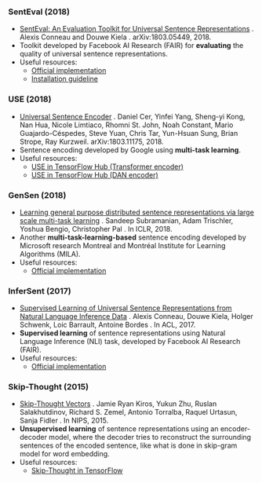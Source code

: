 ### SentEval (2018)
- [SentEval: An Evaluation Toolkit for Universal Sentence Representations](https://arxiv.org/pdf/1803.05449.pdf) . Alexis Conneau and Douwe Kiela . arXiv:1803.05449, 2018.
- Toolkit developed by Facebook AI Research (FAIR) for **evaluating** the quality of universal sentence representations.
- Useful resources:
  - [Official implementation](https://github.com/facebookresearch/SentEval)
  - [Installation guideline](https://gist.github.com/loretoparisi/9311328876526f37f4893de3c293bd46)

### USE (2018)
- [Universal Sentence Encoder](https://arxiv.org/pdf/1803.11175.pdf) . Daniel Cer, Yinfei Yang, Sheng-yi Kong, Nan Hua, Nicole Limtiaco, Rhomni St. John, Noah Constant, Mario Guajardo-Céspedes, Steve Yuan, Chris Tar, Yun-Hsuan Sung, Brian Strope, Ray Kurzweil. arXiv:1803.11175, 2018.
- Sentence encoding developed by Google using **multi-task learning**. 
- Useful resources:
  - [USE in TensorFlow Hub (Transformer encoder)](https://tfhub.dev/google/universal-sentence-encoder-large/3)
  - [USE in TensorFlow Hub (DAN encoder)](https://tfhub.dev/google/universal-sentence-encoder/2)

### GenSen (2018)
- [Learning general purpose distributed sentence representations via large scale multi-task learning](https://arxiv.org/pdf/1804.00079.pdf) . Sandeep Subramanian, Adam Trischler, Yoshua Bengio,  Christopher Pal . In ICLR, 2018.
- Another **multi-task-learning-based** sentence encoding developed by Microsoft research Montreal and Montréal Institute for Learning Algorithms (MILA).
- Useful resources:
  - [Official implementation](https://github.com/Maluuba/gensen)

### InferSent (2017)
- [Supervised Learning of Universal Sentence Representations from Natural Language Inference Data](https://arxiv.org/pdf/1705.02364.pdf) . Alexis Conneau, Douwe Kiela, Holger Schwenk, Loic Barrault, Antoine Bordes . In ACL, 2017.
- **Supervised learning** of sentence representations using Natural Language Inference (NLI) task, developed by Facebook AI Research (FAIR).
- Useful resources:
  - [Official implementation](https://github.com/facebookresearch/InferSent)

### Skip-Thought (2015)
- [Skip-Thought Vectors](https://arxiv.org/pdf/1506.06726.pdf) . Jamie Ryan Kiros, Yukun Zhu, Ruslan Salakhutdinov, Richard S. Zemel, Antonio Torralba, Raquel Urtasun, Sanja Fidler . In NIPS, 2015.
- **Unsupervised learning** of sentence representations using an encoder-decoder model, where the decoder tries to reconstruct the surrounding sentences of the encoded sentence, like what is done in skip-gram model for word embedding. 
- Useful resources:
  - [Skip-Thought in TensorFlow](https://github.com/tensorflow/models/tree/master/research/skip_thoughts)

